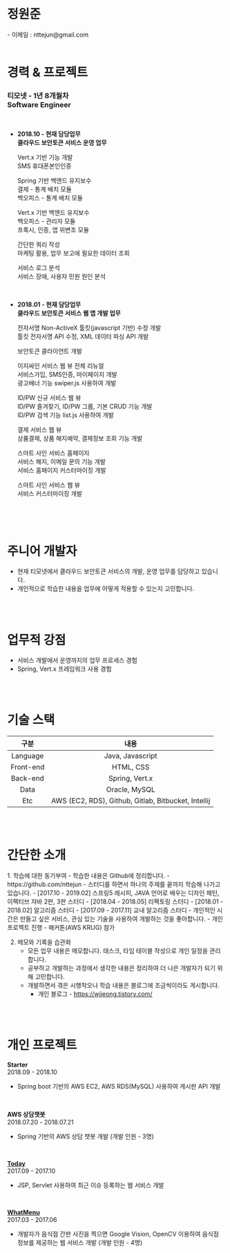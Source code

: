 
<h1>정원준</h1>
- 이메일 : nttejun@gmail.com

<br>
<br>

<h1>경력 & 프로젝트</h1>
<h3>티모넷 - 1년 8개월차<br>
Software Engineer</h3>

<br>

-  <b>2018.10 - 현재 담당업무</b><br>
<b>클라우드 보안토큰 서비스 운영 업무</b>

    <p>
    Vert.x 기반 기능 개발<br>
    SMS 휴대폰본인인증
    </p>
    
    <p>
    Spring 기반 백엔드 유지보수<br>
    결제 - 통계 배치 모듈<br>
    백오피스 - 통계 배치 모듈
    </p>
    
    <p>
    Vert.x 기반 백엔드 유지보수<br>
    백오피스 - 관리자 모듈<br>
    프록시, 인증, 앱 위변조 모듈<br>
    </p>
    
    <p>
    간단한 쿼리 작성<br>
    마케팅 활용, 업무 보고에 필요한 데이터 조회
    </p>
    
    <p>
    서비스 로그 분석<br>
    서비스 장애, 사용자 민원 원인 분석
    </p>
    <br>


- <b>2018.01 - 현재 담당업무</b><br>
<b>클라우드 보안토큰 서비스 웹 앱 개발 업무</b>

    <p>
    전자서명 Non-ActiveX 툴킷(javascript 기반) 수정 개발<br>
    툴킷 전자서명 API 수정, XML 데이터 파싱 API 개발
    </p>
    
    <p>
    보안토큰 클라이언트 개발
    </p>    

    <p>
    이지싸인 서비스 웹 뷰 전체 리뉴얼<br>
    서비스가입, SMS인증, 마이페이지 개발<br>
    광고배너 기능 swiper.js 사용하여 개발
    </p>
    
    <p>
    ID/PW 신규 서비스 웹 뷰<br>
    ID/PW 즐겨찾기, ID/PW 그룹, 기본 CRUD 기능 개발<br>
    ID/PW 검색 기능 list.js 사용하여 개발
    </p>
    
    <p>
    결제 서비스 웹 뷰<br>
    상품결제, 상품 해지예약, 결제정보 조회 기능 개발
    </p>
    
    <p>
    스마트 사인 서비스 홈페이지<br>
    서비스 해지, 이메일 문의 기능 개발<br>
    서비스 홈페이지 커스터마이징 개발
    </p>
    
    <p>
    스마트 사인 서비스 웹 뷰<br>
    서비스 커스터마이징 개발
    </p>
    <br>

<br>

<h1> 주니어 개발자</h1>

 - 현재 티모넷에서 클라우드 보안토큰 서비스의 개발, 운영 업무를 담당하고 있습니다.
 - 개인적으로 학습한 내용을 업무에 어떻게 적용할 수 있는지 고민합니다.


<br>
<br>

<h1>업무적 강점</h1>

 - 서비스 개발에서 운영까지의 업무 프로세스 경험
 - Spring, Vert.x 프레임워크 사용 경험

<br>
<br>

<h1>기술 스택</h1>

| 구분 | 내용 |
| :----: | :----: |
| Language | Java, Javascript |
| Front-end | HTML, CSS |
| Back-end | Spring, Vert.x |
| Data | Oracle, MySQL |
| Etc | AWS (EC2, RDS), Github, Gitlab, Bitbucket, Intellij |

<br>
<br>

<h1>간단한 소개</h1>
1. 학습에 대한 동기부여
    - 학습한 내용은 Github에 정리합니다.
        - https://github.com/nttejun
    - 스터디를 하면서 하나의 주제를 끝까지 학습해 나가고 있습니다. 
        - [2017.10 - 2019.02] 스프링5 레시피, JAVA 언어로 배우는 디자인 패턴, 이펙티브 자바 2판, 3판 스터디
        - [2018.04 - 2018.05] 리펙토링 스터디
        - [2018.01 - 2018.02] 알고리즘 스터디
        - [2017.09 - 2017.11] 교내 알고리즘 스터디
    - 개인적인 시간은 만들고 싶은 서비스, 관심 있는 기술을 사용하여 개발하는 것을 좋아합니다.
        - 개인 프로젝트 진행
        - 해커톤(AWS KRUG) 참가
        
2. 메모와 기록을 습관화
    - 모든 업무 내용은 메모합니다. 태스크, 타임 테이블 작성으로 개인 일정을 관리합니다.
    - 공부하고 개발하는 과정에서 생각한 내용은 정리하여 더 나은 개발자가 되기 위해 고민합니다.
    - 개발하면서 겪은 시행착오나 학습 내용은 블로그에 조금씩이라도 게시합니다.
        - 개인 블로그 - https://wjjeong.tistory.com/

<br>
<br>


<h1>개인 프로젝트</h1>

<b>Starter</b><br>
2018.09 - 2018.10
 - Spring boot 기반의 AWS EC2, AWS RDS(MySQL) 사용하여 게시판 API 개발
 
<br>

<b>AWS 상담챗봇</b><br>
2018.07.20 - 2018.07.21
 - Spring 기반의 AWS 상담 챗봇 개발 (개발 인원 - 3명)

<br>

<b>[Today](https://youtu.be/w9TuLOraEW0)</b><br>
2017.09 - 2017.10
 - JSP, Servlet 사용하여 최근 이슈 등록하는 웹 서비스 개발

<br>

<b>[WhatMenu](https://youtu.be/eAeVGDenO10)</b><br>
2017.03 - 2017.06
 - 개발자가 음식점 간판 사진을 찍으면 Google Vision, OpenCV 이용하여 음식점 정보를 제공하는 웹 서비스 개발 (개발 인원 - 4명)





